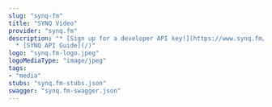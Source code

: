 ```yaml
---
slug: "synq-fm"
title: "SYNQ Video"
provider: "synq.fm"
description: "* [Sign up for a developer API key!](https://www.synq.fm/register)\n\
  * [SYNQ API Guide](/)"
logo: "synq.fm-logo.jpeg"
logoMediaType: "image/jpeg"
tags:
- "media"
stubs: "synq.fm-stubs.json"
swagger: "synq.fm-swagger.json"
---
```

